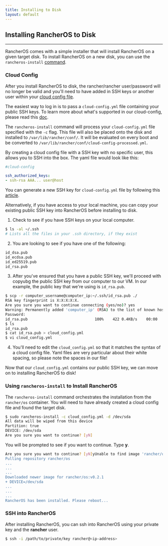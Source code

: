 ```yaml
---
title: Installing to Disk
layout: default
---
```


## Installing RancherOS to Disk
---
RancherOS comes with a simple installer that will install RancherOS on a given target disk. To install RancherOS on a new disk, you can use the `rancheros-install` [command]({{site.baseurl}}/docs/rancheros-tools/rancheros-install). 




### Cloud Config

After you install RancherOS to disk, the rancher/rancher user/password will no longer be valid and you'll need to have added in SSH keys or another user within your [cloud config file]({{site.baseurl}}/docs/cloud-config/).

The easiest way to log in is to pass a `cloud-config.yml` file containing your public SSH keys. To learn more about what's supported in our cloud-config, please read this [doc]({{site.baseurl}}/docs/cloud-config/). 

The `rancheros-install` command will process your `cloud-config.yml` file specified with the `-c` flag. This file will also be placed onto the disk and installed to `/var/lib/rancher/conf/`. It will be evaluated on every boot and be converted to `/var/lib/rancher/conf/cloud-config-processed.yml`. 

By creating a cloud config file with a SSH key with no specific user, this allows you to SSH into the box. The yaml file would look like this:

```yaml
#cloud-config

ssh_authorized_keys:
- ssh-rsa AAA... user@host
```

You can generate a new SSH key for `cloud-config.yml` file by following this [article](https://help.github.com/articles/generating-ssh-keys/). 

Alternatively, if you have access to your local machine, you can copy your existing public SSH key into RancherOS before installing to disk. 

1. Check to see if you have SSH keys on your local computer. 

```bash
$ ls -al ~/.ssh
# Lists all the files in your .ssh directory, if they exist
```
2. You are looking to see if you have one of the following:

```bash
id_dsa.pub
id_ecdsa.pub
id_ed25519.pub
id_rsa.pub
```

3. After you've ensured that you have a public SSH key, we'll proceed with copyubg the public SSH key from our computer to our VM. In our example, the public key that we're using is `id_rsa.pub`.

```bash
$ scp -r computer_username@computer_ip:~/.ssh/id_rsa.pub ./
RSA key fingerprint is X:X:X:X:X.
Are you sure you want to continue connecting (yes/no)? yes
Warning: Permanently added 'computer_ip' (RSA) to the list of known hosts. 
Password: 
id_rsa.pub                              100%    422 0.4KB/s    00:00
$ ls
id_rsa.pub
$ cat id_rsa.pub > cloud_config.yml
$ vi cloud_config.yml
```

4. You'll need to edit the `cloud_config.yml` so that it matches the syntax of a cloud config file. Yaml files are very particular about their white spacing, so please note the spaces in our file!

Now that our `cloud_config.yml` contains our public SSH key, we can move on to installing RancherOS to disk!

### Using `rancheros-install` to Install RancherOS 

The `rancheros-install` command orchestrates the installation from the `rancher/os` container. You will need to have already created a cloud config file and found the target disk.

```bash
$ sudo rancheros-install -c cloud_config.yml -d /dev/sda 
All data will be wiped from this device
Partition: true
DEVICE: /dev/sda
Are you sure you want to continue? [yN]
```

You will be prompted to see if you want to continue. Type **y**.

```bash
Are you sure you want to continue? [yN]yUnable to find image 'rancher/os:v0.2.1
Pulling repository rancher/os
...
...
...
Downloaded newer image for rancher/os:v0.2.1
+ DEVICE=/dev/sda
...
...
...
RancherOS has been installed. Please reboot...
```

### SSH into RancherOS

After installing RancherOS, you can ssh into RancherOS using your private key and the **rancher** user.

```bash
$ ssh -i /path/to/private/key rancher@<ip-address>
```

